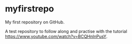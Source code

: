 # myfirstrepo
My first repository on GitHub.

A test repository to follow along and practise with the tutorial https://www.youtube.com/watch?v=BCQHnlnPusY.

